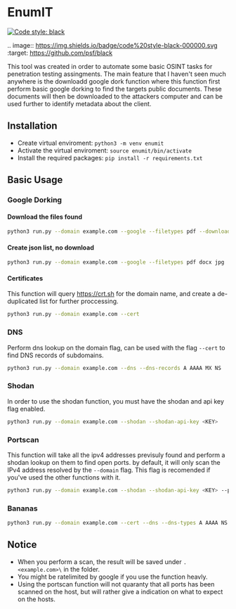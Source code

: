 # EnumIT

[![Code style: black](https://img.shields.io/badge/code%20style-black-000000.svg)](https://github.com/psf/black)

.. image:: <https://img.shields.io/badge/code%20style-black-000000.svg>
    :target: <https://github.com/psf/black>

This tool was created in order to automate some basic OSINT tasks for penetration testing assingments. The main feature that I haven't seen much anywhere is the downloadd google dork function where this function first perform basic google dorking to find the targets public documents. These documents will then be downloaded to the attackers computer and can be used further to identify metadata about the client.

## Installation

- Create virtual enviroment: `python3 -m venv enumit`
- Activate the virtual enviroment: `source enumit/bin/activate`
- Install the required packages: `pip install -r requirements.txt`

## Basic Usage

### Google Dorking

#### Download the files found

```bash
python3 run.py --domain example.com --google --filetypes pdf --download-files
```

#### Create json list, no download

```bash
python3 run.py --domain example.com --google --filetypes pdf docx jpg
```

#### Certificates

This function will query <https://crt.sh> for the domain name, and create a de-duplicated list for further proccessing.

```bash
python3 run.py --domain example.com --cert
```

### DNS

Perform dns lookup on the domain flag, can be used with the flag `--cert` to find DNS records of subdomains.

```bash
python3 run.py --domain example.com --dns --dns-records A AAAA MX NS
```

### Shodan

In order to use the shodan function, you must have the shodan and api key flag enabled.

```bash
python3 run.py --domain example.com --shodan --shodan-api-key <KEY>
```

### Portscan

This function will take all the ipv4 addresses previsuly found and perform a shodan lookup on them to find open ports. by default, it will only scan the IPv4 address resolved by the `--domain` flag. This flag is recomended if you've used the other functions with it.

```bash
python3 run.py --domain example.com --shodan --shodan-api-key <KEY> --portscan
```

### Bananas

```bash
python3 run.py --domain example.com --cert --dns --dns-types A AAAA NS MX --shodan --shodan-api-key <KEY> --portscan --ssl
```

## Notice

- When you perform a scan, the result will be saved under `.<example.com>\` in the folder.
- You might be ratelimited by google if you use the function heavly.
- Using the portscan function will not quaranty that all ports has been scanned on the host, but will rather give a indication on what to expect on the hosts.
